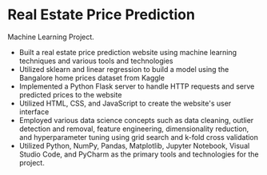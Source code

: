 # Real Estate Price Prediction
Machine Learning Project.<br>
* Built a real estate price prediction website using machine learning techniques and various tools and technologies
* Utilized sklearn and linear regression to build a model using the Bangalore home prices dataset from Kaggle
* Implemented a Python Flask server to handle HTTP requests and serve predicted prices to the website
* Utilized HTML, CSS, and JavaScript to create the website's user interface
* Employed various data science concepts such as data cleaning, outlier detection and removal, feature engineering, dimensionality reduction, and hyperparameter tuning using grid search and k-fold cross validation
* Utilized Python, NumPy, Pandas, Matplotlib, Jupyter Notebook, Visual Studio Code, and PyCharm as the primary tools and technologies for the project.
